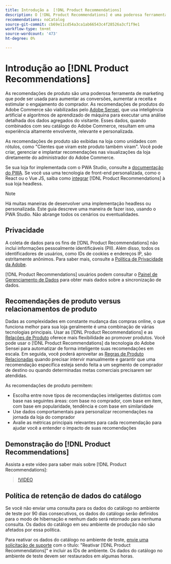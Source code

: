 ```yaml
---
title: Introdução a  [!DNL Product Recommendations]
description: O [!DNL Product Recommendations] é uma poderosa ferramenta de marketing que pode ser usada para aumentar as conversões, aumentar a receita e estimular o envolvimento do comprador.
recommendations: noCatalog
source-git-commit: cb69e11cd54a3ca1ab66543c4f28526a3cf1f9e1
workflow-type: tm+mt
source-wordcount: '473'
ht-degree: 0%

---
```


# Introdução ao [!DNL Product Recommendations]

As recomendações de produto são uma poderosa ferramenta de marketing que pode ser usada para aumentar as conversões, aumentar a receita e estimular o engajamento do comprador. As recomendações de produtos do Adobe Commerce são viabilizadas pelo [Adobe Sensei](https://www.adobe.com/sensei.html), que usa inteligência artificial e algoritmos de aprendizado de máquina para executar uma análise detalhada dos dados agregados do visitante. Esses dados, quando combinados com seu catálogo do Adobe Commerce, resultam em uma experiência altamente envolvente, relevante e personalizada.

As recomendações de produto são exibidas na loja como unidades com rótulos, como &quot;Clientes que viram este produto também viram&quot;. Você pode criar, gerenciar e implantar recomendações nas visualizações da loja diretamente do administrador do Adobe Commerce.

Se sua loja for implementada com o PWA Studio, consulte a [documentação do PWA](https://developer.adobe.com/commerce/pwa-studio/integrations/product-recommendations/). Se você usa uma tecnologia de front-end personalizada, como o React ou o Vue JS, saiba como [integrar](headless.md) [!DNL Product Recommendations] à sua loja headless.

>[!NOTE]
>
>Há muitas maneiras de desenvolver uma implementação headless ou personalizada. Este guia descreve uma maneira de fazer isso, usando o PWA Studio. Não abrange todos os cenários ou eventualidades.

## Privacidade

A coleta de dados para os fins de [!DNL Product Recommendations] não inclui informações pessoalmente identificáveis (PII). Além disso, todos os identificadores de usuários, como IDs de cookies e endereços IP, são estritamente anônimos. Para saber mais, consulte a [Política de Privacidade da Adobe](https://www.adobe.com/privacy/policy.html).

[!DNL Product Recommendations] usuários podem consultar o [Painel de Gerenciamento de Dados](https://experienceleague.adobe.com/docs/commerce-admin/systems/data-transfer/data-dashboard.html?lang=pt-BR) para obter mais dados sobre a sincronização de dados.

## Recomendações de produto versus relacionamentos de produto

Dadas as complexidades em constante mudança das compras online, o que funciona melhor para sua loja geralmente é uma combinação de várias tecnologias principais. Usar as [!DNL Product Recommendations] e as [Relações de Produto](https://experienceleague.adobe.com/docs/commerce-admin/marketing/promotions/product-relationships/product-relationships.html?lang=pt-BR) oferece mais flexibilidade ao promover produtos. Você pode usar o [!DNL Product Recommendations] da tecnologia do Adobe Sensei para automatizar de forma inteligente suas recomendações em escala. Em seguida, você poderá aproveitar as [Regras de Produto Relacionadas](https://experienceleague.adobe.com/docs/commerce-admin/marketing/promotions/product-relationships/product-related-rules.html?lang=pt-BR) quando precisar intervir manualmente e garantir que uma recomendação específica esteja sendo feita a um segmento de comprador de destino ou quando determinadas metas comerciais precisarem ser atendidas.

As recomendações de produto permitem:

- Escolha entre nove tipos de recomendações inteligentes distintos com base nas seguintes áreas: com base no comprador, com base em item, com base em popularidade, tendência e com base em similaridade
- Use dados comportamentais para personalizar recomendações na jornada da loja do comprador
- Avalie as métricas principais relevantes para cada recomendação para ajudar você a entender o impacto de suas recomendações

## Demonstração do [!DNL Product Recommendations]

Assista a este vídeo para saber mais sobre [!DNL Product Recommendations]:

>[!VIDEO](https://video.tv.adobe.com/v/343991?quality=12)

## Política de retenção de dados do catálogo

Se você não enviar uma consulta para os dados do catálogo no ambiente de teste por 90 dias consecutivos, os dados do catálogo serão definidos para o modo de hibernação e nenhum dado será retornado para nenhuma consulta. Os dados do catálogo em seu ambiente de produção não são afetados por essa política.

Para reativar os dados do catálogo no ambiente de teste, [envie uma solicitação de suporte](https://experienceleague.adobe.com/pt-br/docs/commerce-knowledge-base/kb/help-center-guide/magento-help-center-user-guide#experience-league-start-page) com o título: &quot;Reativar [!DNL Product Recommendations]&quot; e incluir as IDs de ambiente. Os dados do catálogo no ambiente de teste devem ser restaurados em algumas horas.
